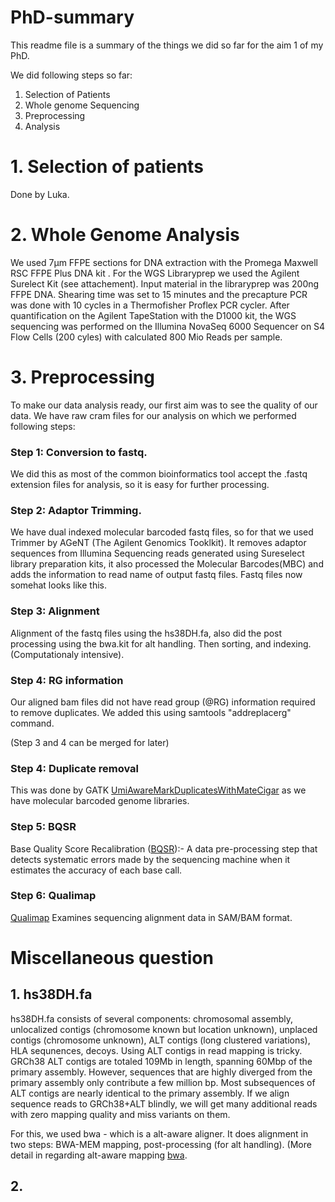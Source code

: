 # PhD-summary
This readme file is a summary of the things we did so far for the aim 1 of my PhD.

We did following steps so far:
1. Selection of Patients <br>
2. Whole genome Sequencing <br>
3. Preprocessing
4. Analysis

# 1. Selection of patients
Done by Luka.

# 2. Whole Genome Analysis
We used 7µm FFPE sections for DNA extraction with the Promega Maxwell RSC FFPE Plus DNA kit . For the WGS Libraryprep we used the Agilent Surelect Kit (see attachement). Input material in the libraryprep was 200ng FFPE DNA. Shearing time was set to 15 minutes and the precapture PCR was done with 10 cycles in a Thermofisher Proflex PCR cycler.
After quantification on the Agilent TapeStation with the D1000 kit, the WGS sequencing was performed on the Illumina NovaSeq 6000 Sequencer on S4 Flow Cells (200 cyles)  with calculated 800 Mio Reads per sample.

# 3. Preprocessing
To make our data analysis ready, our first aim was to see the quality of our data. We have raw cram files for our analysis on which we performed following steps:

### **Step 1: Conversion to fastq.** <br>
We did this as most of the common bioinformatics tool accept the .fastq extension files for analysis, so it is easy for further processing.

### **Step 2: Adaptor Trimming.** <br>
We have dual indexed molecular barcoded fastq files, so for that we used Trimmer by AGeNT (The Agilent Genomics Tooklkit). It removes adaptor sequences from Illumina Sequencing reads generated using Sureselect library preparation kits, it also processed the Molecular Barcodes(MBC) and adds the information to read name of output fastq files.
Fastq files now somehat looks like this.

### **Step 3: Alignment** <br>
Alignment of the fastq files using the hs38DH.fa, also did the post processing using the bwa.kit for alt handling. Then sorting, and indexing. (Computationaly intensive).

### **Step 4: RG information** <br>
Our aligned bam files did not have read group (@RG) information required to remove duplicates. We added this using samtools "addreplacerg" command.

(Step 3 and 4 can be merged for later)

### **Step 4: Duplicate removal** <br>
This was done by GATK [UmiAwareMarkDuplicatesWithMateCigar](https://gatk.broadinstitute.org/hc/en-us/articles/360037593651-UmiAwareMarkDuplicatesWithMateCigar-Picard-EXPERIMENTAL) as we have molecular barcoded genome libraries.

### **Step 5: BQSR** 
Base Quality Score Recalibration ([BQSR](https://gatk.broadinstitute.org/hc/en-us/articles/360035890531-Base-Quality-Score-Recalibration-BQSR)):- A data pre-processing step that detects systematic errors made by the sequencing machine when it estimates the accuracy of each base call.

### **Step 6: Qualimap**
[Qualimap](http://qualimap.conesalab.org/doc_html/index.html) Examines sequencing alignment data in SAM/BAM format.

# Miscellaneous question
## 1. hs38DH.fa
hs38DH.fa consists of several components: chromosomal assembly, unlocalized contigs (chromosome known but location unknown), unplaced contigs (chromosome unknown), ALT contigs (long clustered variations), HLA sequnences, decoys. Using ALT contigs in read mapping is tricky.
GRCh38 ALT contigs are totaled 109Mb in length, spanning 60Mbp of the primary assembly. However, sequences that are highly diverged from the primary assembly only contribute a few million bp. Most subsequences of ALT contigs are nearly identical to the primary assembly. If we align sequence reads to GRCh38+ALT blindly, we will get many additional reads with zero mapping quality and miss variants on them.

For this, we used bwa - which is a alt-aware aligner. It does alignment in two steps: BWA-MEM mapping, post-processing (for alt handling). (More detail in regarding alt-aware mapping [bwa](https://github.com/lh3/bwa/blob/master/README-alt.md).

## 2. 
